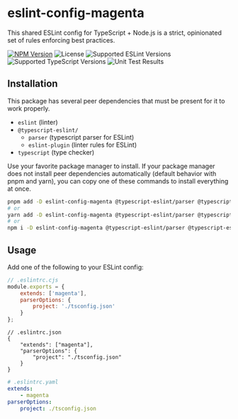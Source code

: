 # eslint-config-magenta

This shared ESLint config for TypeScript + Node.js is a strict, opinionated set of rules enforcing best practices.

[![NPM Version](https://img.shields.io/npm/v/eslint-config-magenta)](https://www.npmjs.com/package/eslint-config-magenta) ![License](https://img.shields.io/npm/l/eslint-config-magenta) ![Supported ESLint Versions](https://img.shields.io/npm/dependency-version/eslint-config-magenta/peer/eslint) ![Supported TypeScript Versions](https://img.shields.io/npm/dependency-version/eslint-config-magenta/peer/typescript) ![Unit Test Results](https://github.com/doinkythederp/eslint-config-magenta/actions/workflows/tests.yml/badge.svg)

## Installation

This package has several peer dependencies that must be present for it to work properly.

- `eslint` (linter)
- `@typescript-eslint/`
  - `parser` (typescript parser for ESLint)
  - `eslint-plugin` (linter rules for ESLint)
- `typescript` (type checker)

Use your favorite package manager to install. If your package manager does not install peer dependencies automatically (default behavior with pnpm and yarn), you can copy one of these commands to install everything at once.

```sh
pnpm add -D eslint-config-magenta @typescript-eslint/parser @typescript-eslint/eslint-plugin eslint typescript
# or
yarn add -D eslint-config-magenta @typescript-eslint/parser @typescript-eslint/eslint-plugin eslint typescript
# or
npm i -D eslint-config-magenta @typescript-eslint/parser @typescript-eslint/eslint-plugin eslint typescript
```

## Usage

Add one of the following to your ESLint config:

```js
// .eslintrc.cjs
module.exports = {
    extends: ['magenta'],
    parserOptions: {
        project: './tsconfig.json'
    }
};
```

```jsonc
// .eslintrc.json
{
    "extends": ["magenta"],
    "parserOptions": {
        "project": "./tsconfig.json"
    }
}
```

```yaml
# .eslintrc.yaml
extends:
    - magenta
parserOptions:
    project: ./tsconfig.json
```
